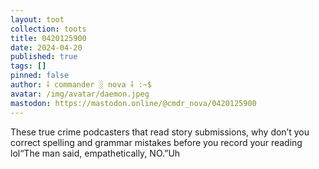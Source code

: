 ```yaml
---
layout: toot
collection: toots
title: 0420125900
date: 2024-04-20
published: true
tags: []
pinned: false
author: ⸸ commander ░ nova ⸸ :~$
avatar: /img/avatar/daemon.jpeg
mastodon: https://mastodon.online/@cmdr_nova/0420125900
---
```


These true crime podcasters that read story submissions, why don’t you correct spelling and grammar mistakes before you record your reading lol“The man said, empathetically, NO.”Uh
